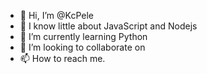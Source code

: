 - 👋 Hi, I’m @KcPele
- 👀 I know little about JavaScript and Nodejs
- 🌱 I’m currently learning Python
- 💞️ I’m looking to collaborate on 
- 📫 How to reach me. 

<!---
KcPele/KcPele is a ✨ special ✨ repository because its `README.md` (this file) appears on your GitHub profile.
You can click the Preview link to take a look at your changes.
--->
